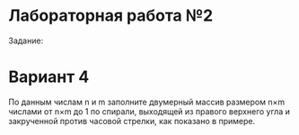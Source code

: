 # Лабораторная работа №2
Задание:
# Вариант 4
По данным числам n и m заполните двумерный массив размером n×m числами от n×m до 1 по спирали, выходящей из правого верхнего угла и закрученной против часовой стрелки, как показано в примере.
